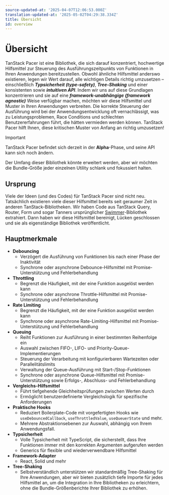 ```yaml
---
source-updated-at: '2025-04-07T12:06:53.000Z'
translation-updated-at: '2025-05-02T04:29:38.334Z'
title: Übersicht
id: overview
---
```

# Übersicht

TanStack Pacer ist eine Bibliothek, die sich darauf konzentriert, hochwertige Hilfsmittel zur Steuerung des Ausführungszeitpunkts von Funktionen in Ihren Anwendungen bereitzustellen. Obwohl ähnliche Hilfsmittel anderswo existieren, legen wir Wert darauf, alle wichtigen Details richtig umzusetzen – einschließlich ***Typsicherheit (type-safety)***, ***Tree-Shaking*** und einer konsistenten sowie ***intuitiven API***. Indem wir uns auf diese Grundlagen konzentrieren und sie auf eine ***framework-unabhängige (framework agnostic)*** Weise verfügbar machen, möchten wir diese Hilfsmittel und Muster in Ihren Anwendungen verbreiten. Die korrekte Steuerung der Ausführung wird bei der Anwendungsentwicklung oft vernachlässigt, was zu Leistungsproblemen, Race Conditions und schlechten Benutzererfahrungen führt, die hätten vermieden werden können. TanStack Pacer hilft Ihnen, diese kritischen Muster von Anfang an richtig umzusetzen!

> [!IMPORTANT]
> TanStack Pacer befindet sich derzeit in der **Alpha**-Phase, und seine API kann sich noch ändern.
>
> Der Umfang dieser Bibliothek könnte erweitert werden, aber wir möchten die Bundle-Größe jeder einzelnen Utility schlank und fokussiert halten.

## Ursprung

Viele der Ideen (und des Codes) für TanStack Pacer sind nicht neu. Tatsächlich existieren viele dieser Hilfsmittel bereits seit geraumer Zeit in anderen TanStack-Bibliotheken. Wir haben Code aus TanStack Query, Router, Form und sogar Tanners ursprünglicher [Swimmer](https://github.com/tannerlinsley/swimmer)-Bibliothek extrahiert. Dann haben wir diese Hilfsmittel bereinigt, Lücken geschlossen und sie als eigenständige Bibliothek veröffentlicht.

## Hauptmerkmale

- **Debouncing**
  - Verzögert die Ausführung von Funktionen bis nach einer Phase der Inaktivität
  - Synchrone oder asynchrone Debounce-Hilfsmittel mit Promise-Unterstützung und Fehlerbehandlung
- **Throttling**
  - Begrenzt die Häufigkeit, mit der eine Funktion ausgelöst werden kann
  - Synchrone oder asynchrone Throttle-Hilfsmittel mit Promise-Unterstützung und Fehlerbehandlung
- **Rate Limiting**
  - Begrenzt die Häufigkeit, mit der eine Funktion ausgelöst werden kann
  - Synchrone oder asynchrone Rate-Limiting-Hilfsmittel mit Promise-Unterstützung und Fehlerbehandlung
- **Queuing**
  - Reiht Funktionen zur Ausführung in einer bestimmten Reihenfolge ein
  - Auswahl zwischen FIFO-, LIFO- und Priority-Queue-Implementierungen
  - Steuerung der Verarbeitung mit konfigurierbaren Wartezeiten oder Parallelitätslimits
  - Verwaltung der Queue-Ausführung mit Start-/Stop-Funktionen
  - Synchrone oder asynchrone Queue-Hilfsmittel mit Promise-Unterstützung sowie Erfolgs-, Abschluss- und Fehlerbehandlung
- **Vergleichs-Hilfsmittel**
  - Führt tiefgehende Gleichheitsprüfungen zwischen Werten durch
  - Ermöglicht benutzerdefinierte Vergleichslogik für spezifische Anforderungen
- **Praktische Hooks**
  - Reduziert Boilerplate-Code mit vorgefertigten Hooks wie `useDebouncedCallback`, `useThrottledValue`, `useQueuerState` und mehr.
  - Mehrere Abstraktionsebenen zur Auswahl, abhängig von Ihrem Anwendungsfall.
- **Typsicherheit**
  - Volle Typsicherheit mit TypeScript, die sicherstellt, dass Ihre Funktionen immer mit den korrekten Argumenten aufgerufen werden
  - Generics für flexible und wiederverwendbare Hilfsmittel
- **Framework-Adapter**
  - React, Solid und mehr
- **Tree-Shaking**
  - Selbstverständlich unterstützen wir standardmäßig Tree-Shaking für Ihre Anwendungen, aber wir bieten zusätzlich tiefe Importe für jedes Hilfsmittel an, um die Integration in Ihre Bibliotheken zu erleichtern, ohne die Bundle-Größenberichte Ihrer Bibliothek zu erhöhen.
